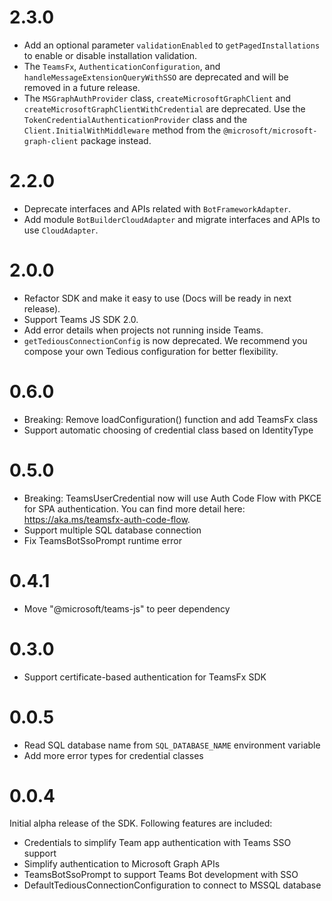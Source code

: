 # 2.3.0

- Add an optional parameter `validationEnabled` to `getPagedInstallations` to enable or disable installation validation.
- The `TeamsFx`, `AuthenticationConfiguration`, and `handleMessageExtensionQueryWithSSO` are deprecated and will be removed in a future release.
- The `MSGraphAuthProvider` class, `createMicrosoftGraphClient` and `createMicrosoftGraphClientWithCredential` are deprecated. Use the `TokenCredentialAuthenticationProvider` class and the `Client.InitialWithMiddleware` method from the `@microsoft/microsoft-graph-client` package instead.

# 2.2.0

- Deprecate interfaces and APIs related with `BotFrameworkAdapter`.
- Add module `BotBuilderCloudAdapter` and migrate interfaces and APIs to use `CloudAdapter`.

# 2.0.0

- Refactor SDK and make it easy to use (Docs will be ready in next release).
- Support Teams JS SDK 2.0.
- Add error details when projects not running inside Teams.
- `getTediousConnectionConfig` is now deprecated. We recommend you compose your own Tedious configuration for better flexibility.

# 0.6.0

- Breaking: Remove loadConfiguration() function and add TeamsFx class
- Support automatic choosing of credential class based on IdentityType

# 0.5.0

- Breaking: TeamsUserCredential now will use Auth Code Flow with PKCE for SPA authentication. You can find more detail here: https://aka.ms/teamsfx-auth-code-flow.
- Support multiple SQL database connection
- Fix TeamsBotSsoPrompt runtime error

# 0.4.1

- Move "@microsoft/teams-js" to peer dependency

# 0.3.0

- Support certificate-based authentication for TeamsFx SDK

# 0.0.5

- Read SQL database name from `SQL_DATABASE_NAME` environment variable
- Add more error types for credential classes

# 0.0.4

Initial alpha release of the SDK. Following features are included:

- Credentials to simplify Team app authentication with Teams SSO support
- Simplify authentication to Microsoft Graph APIs
- TeamsBotSsoPrompt to support Teams Bot development with SSO
- DefaultTediousConnectionConfiguration to connect to MSSQL database
